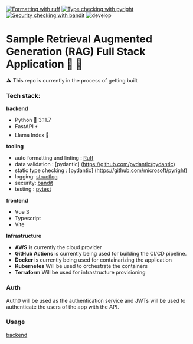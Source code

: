 [![Formatting with ruff](https://img.shields.io/endpoint?url=https://raw.githubusercontent.com/astral-sh/ruff/main/assets/badge/v2.json)](https://github.com/astral-sh/ruff)
[![Type checking with pyright](https://microsoft.github.io/pyright/img/pyright_badge.svg)](https://microsoft.github.io/pyright/)
[![Security checking with bandit](https://img.shields.io/badge/security-bandit-yellow.svg)](https://github.com/PyCQA/bandit)
![develop](https://github.com/informatter/fullstack-fastapi-rag-sample/actions/workflows/ci_cd.yml/badge.svg?branch=develop)

# Sample Retrieval Augmented Generation (RAG) Full Stack Application 🤖 🦙



⚠️ This repo is currently in the process of getting built

### Tech stack:
**backend**
- Python 🐍  3.11.7 
- FastAPI ⚡
- Llama Index 🦙

**tooling**
- auto formatting and linting : [Ruff](https://github.com/astral-sh/ruff)
- data validation :  [pydantic] (https://github.com/pydantic/pydantic)
- static type checking :  [pydantic] (https://github.com/microsoft/pyright)
- logging: [structlog](https://github.com/hynek/structlog)
- security: [bandit](https://github.com/openstack/bandit)
- testing : [pytest](https://github.com/pytest-dev/pytest)


**frontend**
- Vue 3
- Typescript
- Vite

**Infrastructure**
- **AWS** is currently the cloud provider
- **GitHub Actions** is currently being used for building the CI/CD pipeline. 
- **Docker** is currently being used for containarizing the application
- **Kubernetes** Will be used to orchestrate the containers
- **Terraform** Will be used for infrastructure provisioning


### Auth
Auth0 will be used as the authentication service and JWTs will be used to authenticate the users of the app with the API.


### Usage
[backend](https://github.com/informatter/fullstack-fastapi-rag-sample/blob/develop/backend/README.md)

